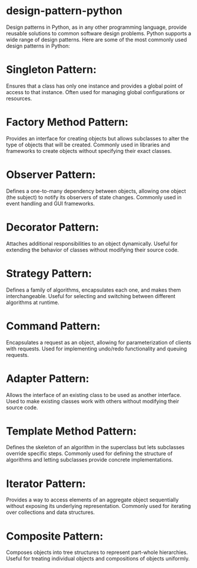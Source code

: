 # design-pattern-python

Design patterns in Python, as in any other programming language, provide reusable solutions to common software design problems. Python supports a wide range of design patterns. Here are some of the most commonly used design patterns in Python:

# Singleton Pattern: 
Ensures that a class has only one instance and provides a global point of access to that instance. Often used for managing global configurations or resources.

# Factory Method Pattern:
Provides an interface for creating objects but allows subclasses to alter the type of objects that will be created. Commonly used in libraries and frameworks to create objects without specifying their exact classes.

# Observer Pattern:
Defines a one-to-many dependency between objects, allowing one object (the subject) to notify its observers of state changes. Commonly used in event handling and GUI frameworks.

# Decorator Pattern:
Attaches additional responsibilities to an object dynamically. Useful for extending the behavior of classes without modifying their source code.

# Strategy Pattern:
Defines a family of algorithms, encapsulates each one, and makes them interchangeable. Useful for selecting and switching between different algorithms at runtime.

# Command Pattern:
Encapsulates a request as an object, allowing for parameterization of clients with requests. Used for implementing undo/redo functionality and queuing requests.

# Adapter Pattern:
Allows the interface of an existing class to be used as another interface. Used to make existing classes work with others without modifying their source code.

# Template Method Pattern:
Defines the skeleton of an algorithm in the superclass but lets subclasses override specific steps. Commonly used for defining the structure of algorithms and letting subclasses provide concrete implementations.

# Iterator Pattern:
Provides a way to access elements of an aggregate object sequentially without exposing its underlying representation. Commonly used for iterating over collections and data structures.

# Composite Pattern:
Composes objects into tree structures to represent part-whole hierarchies. Useful for treating individual objects and compositions of objects uniformly.
